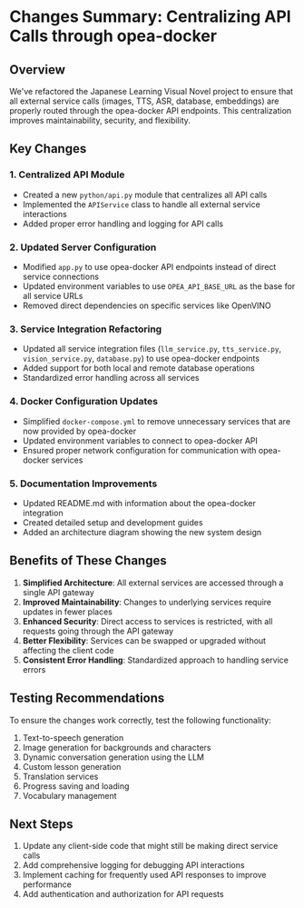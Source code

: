 # Changes Summary: Centralizing API Calls through opea-docker

## Overview

We've refactored the Japanese Learning Visual Novel project to ensure that all external service calls (images, TTS, ASR, database, embeddings) are properly routed through the opea-docker API endpoints. This centralization improves maintainability, security, and flexibility.

## Key Changes

### 1. Centralized API Module

- Created a new `python/api.py` module that centralizes all API calls
- Implemented the `APIService` class to handle all external service interactions
- Added proper error handling and logging for API calls

### 2. Updated Server Configuration

- Modified `app.py` to use opea-docker API endpoints instead of direct service connections
- Updated environment variables to use `OPEA_API_BASE_URL` as the base for all service URLs
- Removed direct dependencies on specific services like OpenVINO

### 3. Service Integration Refactoring

- Updated all service integration files (`llm_service.py`, `tts_service.py`, `vision_service.py`, `database.py`) to use opea-docker endpoints
- Added support for both local and remote database operations
- Standardized error handling across all services

### 4. Docker Configuration Updates

- Simplified `docker-compose.yml` to remove unnecessary services that are now provided by opea-docker
- Updated environment variables to connect to opea-docker API
- Ensured proper network configuration for communication with opea-docker services

### 5. Documentation Improvements

- Updated README.md with information about the opea-docker integration
- Created detailed setup and development guides
- Added an architecture diagram showing the new system design

## Benefits of These Changes

1. **Simplified Architecture**: All external services are accessed through a single API gateway
2. **Improved Maintainability**: Changes to underlying services require updates in fewer places
3. **Enhanced Security**: Direct access to services is restricted, with all requests going through the API gateway
4. **Better Flexibility**: Services can be swapped or upgraded without affecting the client code
5. **Consistent Error Handling**: Standardized approach to handling service errors

## Testing Recommendations

To ensure the changes work correctly, test the following functionality:

1. Text-to-speech generation
2. Image generation for backgrounds and characters
3. Dynamic conversation generation using the LLM
4. Custom lesson generation
5. Translation services
6. Progress saving and loading
7. Vocabulary management

## Next Steps

1. Update any client-side code that might still be making direct service calls
2. Add comprehensive logging for debugging API interactions
3. Implement caching for frequently used API responses to improve performance
4. Add authentication and authorization for API requests